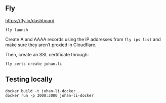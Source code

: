## Fly

https://fly.io/dashboard

```
fly launch
```

Create A and AAAA records using the IP addresses from `fly ips list` and
make sure they aren’t proxied in Cloudflare.

Then, create an SSL certificate through:

```
fly certs create johan.li
```

## Testing locally

```
docker build -t johan-li-docker .
docker run -p 3000:3000 johan-li-docker
```
